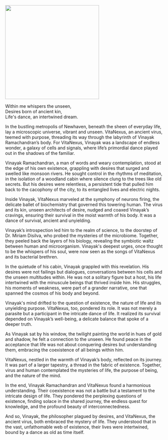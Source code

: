  


<img src="https://github.com/user-attachments/assets/3f906246-c311-492d-a368-1e04f0afae75" width="300" />


Within me whispers the unseen,  
Desires born of ancient kin,  
Life's dance, an intertwined dream. 


In the bustling metropolis of Newhaven, beneath the sheen of everyday life, lay a microscopic universe, vibrant and unseen. VitaNexus, an ancient virus, teemed with purpose, threading its way through the labyrinth of Vinayak Ramachandran’s body. For VitaNexus, Vinayak was a landscape of endless wonder, a galaxy of cells and signals, where life’s primordial dance played out in the shadows of the familiar.

Vinayak Ramachandran, a man of words and weary contemplation, stood at the edge of his own existence, grappling with desires that surged and swelled like monsoon rivers. He sought control in the rhythms of meditation, in the isolation of a woodland cabin where silence clung to the trees like old secrets. But his desires were relentless, a persistent tide that pulled him back to the cacophony of the city, to its entangled lives and electric nights.

Inside Vinayak, VitaNexus marveled at the symphony of neurons firing, the delicate ballet of biochemistry that governed this towering human. The virus and its kin, unseen architects of desire, nudged and coaxed Vinayak’s cravings, ensuring their survival in the moist warmth of his body. It was a dance of survival, ancient and unyielding.

Vinayak’s introspection led him to the realm of science, to the doorstep of Dr. Miriam Disilva, who probed the mysteries of the microbiome. Together, they peeled back the layers of his biology, revealing the symbiotic waltz between human and microorganism. Vinayak's deepest urges, once thought to be the whispers of his soul, were now seen as the songs of VitaNexus and its bacterial brethren.

In the quietude of his cabin, Vinayak grappled with this revelation. His desires were not failings but dialogues, conversations between his cells and the unseen multitudes within. He was not a solitary figure but a host, his life intertwined with the minuscule beings that thrived inside him. His struggles, his moments of weakness, were part of a grander narrative, one that spanned the cosmos of his body and beyond.

Vinayak's mind drifted to the question of existence, the nature of life and its unyielding purpose. VitaNexus, too, pondered its role. It was not merely a parasite but a participant in the intricate dance of life. It realized its survival depended on Vinayak’s well-being, a delicate balance that spoke of a deeper truth.

As Vinayak sat by his window, the twilight painting the world in hues of gold and shadow, he felt a connection to the unseen. He found peace in the acceptance that life was not about conquering desires but understanding them, embracing the coexistence of all beings within him.

VitaNexus, nestled in the warmth of Vinayak’s body, reflected on its journey. It was part of a larger tapestry, a thread in the fabric of existence. Together, virus and human contemplated the mysteries of life, the purpose of being, and the nature of the mind.

In the end, Vinayak Ramachandran and VitaNexus found a harmonious understanding. Their coexistence was not a battle but a testament to the intricate design of life. They pondered the perplexing questions of existence, finding solace in the shared journey, the endless quest for knowledge, and the profound beauty of interconnectedness.

And so, Vinayak, the philosopher plagued by desires, and VitaNexus, the ancient virus, both embraced the mystery of life. They understood that in the vast, unfathomable web of existence, their lives were intertwined, bound by a dance as old as time itself.
